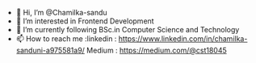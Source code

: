 - 👋 Hi, I’m @Chamilka-sandu
- 👀 I’m interested in Frontend Development 
- 🌱 I’m currently following BSc.in Computer Science and Technology
- 📫 How to reach me :linkedin : https://www.linkedin.com/in/chamilka-sanduni-a975581a9/ Medium : https://medium.com/@cst18045

<!---
Chamilka-sandu/Chamilka-sandu is a ✨ special ✨ repository because its `README.md` (this file) appears on your GitHub profile.
You can click the Preview link to take a look at your changes.
--->

